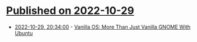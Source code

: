 # [Published on 2022-10-29](index.md)

* [2022-10-29, 20:34:00](https://tech.slashdot.org/story/22/10/29/1953233/vanilla-os-more-than-just-vanilla-gnome-with-ubuntu?utm_source=rss1.0mainlinkanon&utm_medium=feed) - [Vanilla OS: More Than Just Vanilla GNOME With Ubuntu](https://tech.slashdot.org/story/22/10/29/1953233/vanilla-os-more-than-just-vanilla-gnome-with-ubuntu?utm_source=rss1.0mainlinkanon&utm_medium=feed)
